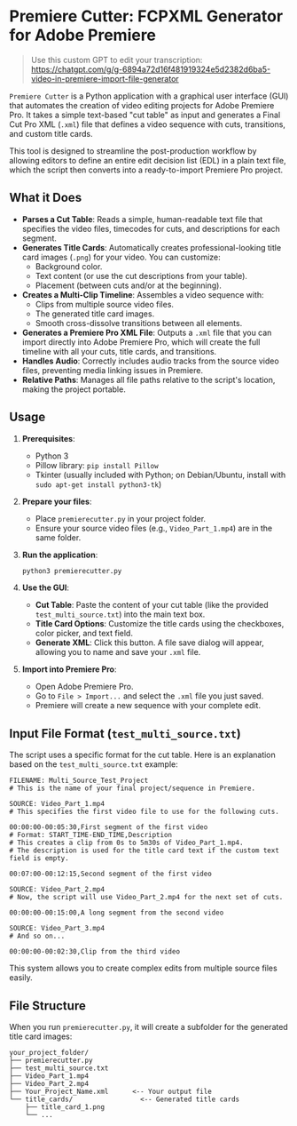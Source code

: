 # Premiere Cutter: FCPXML Generator for Adobe Premiere

> Use this custom GPT to edit your transcription:  
> https://chatgpt.com/g/g-6894a72d16f481919324e5d2382d6ba5-video-in-premiere-import-file-generator


`Premiere Cutter` is a Python application with a graphical user interface (GUI) that automates the creation of video editing projects for Adobe Premiere Pro. It takes a simple text-based "cut table" as input and generates a Final Cut Pro XML (`.xml`) file that defines a video sequence with cuts, transitions, and custom title cards.

This tool is designed to streamline the post-production workflow by allowing editors to define an entire edit decision list (EDL) in a plain text file, which the script then converts into a ready-to-import Premiere Pro project.

## What it Does

-   **Parses a Cut Table**: Reads a simple, human-readable text file that specifies the video files, timecodes for cuts, and descriptions for each segment.
-   **Generates Title Cards**: Automatically creates professional-looking title card images (`.png`) for your video. You can customize:
    -   Background color.
    -   Text content (or use the cut descriptions from your table).
    -   Placement (between cuts and/or at the beginning).
-   **Creates a Multi-Clip Timeline**: Assembles a video sequence with:
    -   Clips from multiple source video files.
    -   The generated title card images.
    -   Smooth cross-dissolve transitions between all elements.
-   **Generates a Premiere Pro XML File**: Outputs a `.xml` file that you can import directly into Adobe Premiere Pro, which will create the full timeline with all your cuts, title cards, and transitions.
-   **Handles Audio**: Correctly includes audio tracks from the source video files, preventing media linking issues in Premiere.
-   **Relative Paths**: Manages all file paths relative to the script's location, making the project portable.

## Usage

1.  **Prerequisites**:
    *   Python 3
    *   Pillow library: `pip install Pillow`
    *   Tkinter (usually included with Python; on Debian/Ubuntu, install with `sudo apt-get install python3-tk`)

2.  **Prepare your files**:
    *   Place `premierecutter.py` in your project folder.
    *   Ensure your source video files (e.g., `Video_Part_1.mp4`) are in the same folder.

3.  **Run the application**:
    ```bash
    python3 premierecutter.py
    ```

4.  **Use the GUI**:
    *   **Cut Table**: Paste the content of your cut table (like the provided `test_multi_source.txt`) into the main text box.
    *   **Title Card Options**: Customize the title cards using the checkboxes, color picker, and text field.
    *   **Generate XML**: Click this button. A file save dialog will appear, allowing you to name and save your `.xml` file.

5.  **Import into Premiere Pro**:
    *   Open Adobe Premiere Pro.
    *   Go to `File > Import...` and select the `.xml` file you just saved.
    *   Premiere will create a new sequence with your complete edit.

## Input File Format (`test_multi_source.txt`)

The script uses a specific format for the cut table. Here is an explanation based on the `test_multi_source.txt` example:

```
FILENAME: Multi_Source_Test_Project
# This is the name of your final project/sequence in Premiere.

SOURCE: Video_Part_1.mp4
# This specifies the first video file to use for the following cuts.

00:00:00-00:05:30,First segment of the first video
# Format: START_TIME-END_TIME,Description
# This creates a clip from 0s to 5m30s of Video_Part_1.mp4.
# The description is used for the title card text if the custom text field is empty.

00:07:00-00:12:15,Second segment of the first video

SOURCE: Video_Part_2.mp4
# Now, the script will use Video_Part_2.mp4 for the next set of cuts.

00:00:00-00:15:00,A long segment from the second video

SOURCE: Video_Part_3.mp4
# And so on...

00:00:00-00:02:30,Clip from the third video
```

This system allows you to create complex edits from multiple source files easily.

## File Structure

When you run `premierecutter.py`, it will create a subfolder for the generated title card images:

```
your_project_folder/
├── premierecutter.py
├── test_multi_source.txt
├── Video_Part_1.mp4
├── Video_Part_2.mp4
├── Your_Project_Name.xml      <-- Your output file
└── title_cards/                 <-- Generated title cards
    ├── title_card_1.png
    └── ...
```


